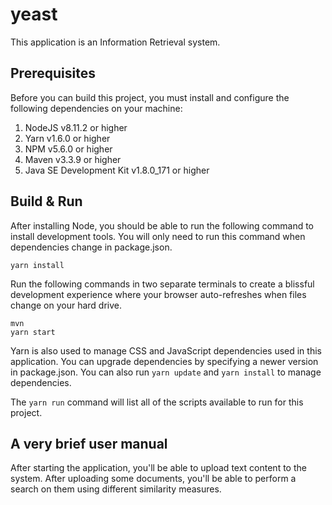 # yeast
This application is an Information Retrieval system.

## Prerequisites 

Before you can build this project, you must install and configure the following dependencies on your machine:

1. NodeJS v8.11.2 or higher
2. Yarn v1.6.0 or higher
3. NPM v5.6.0 or higher
4. Maven v3.3.9 or higher
5. Java SE Development Kit v1.8.0_171 or higher

## Build & Run

After installing Node, you should be able to run the following command to install development tools.
You will only need to run this command when dependencies change in package.json.

    yarn install

Run the following commands in two separate terminals to create a blissful development experience where your browser
auto-refreshes when files change on your hard drive.

    mvn
    yarn start

Yarn is also used to manage CSS and JavaScript dependencies used in this application. You can upgrade dependencies by
specifying a newer version in package.json. You can also run `yarn update` and `yarn install` to manage dependencies.

The `yarn run` command will list all of the scripts available to run for this project.

## A very brief user manual

After starting the application, you'll be able to upload text content to the system. After uploading some documents, you'll be able to perform a search on them using different similarity measures.
